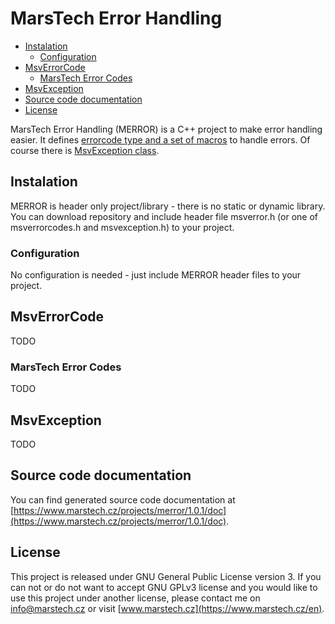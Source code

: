 # MarsTech Error Handling
 - [Instalation](#instalation)
	 - [Configuration](#configuration)
 - [MsvErrorCode](#msverrorcode)
	 - [MarsTech Error Codes](#marstech-error-codes)
 - [MsvException](#msvexception)
 - [Source code documentation](#source-code-documentation)
 - [License](#license)

MarsTech Error Handling (MERROR) is a C++ project to make error handling easier. It defines [errorcode type and a set of macros](#msverrorcode) to handle errors. Of course there is [MsvException class](#msvexception).

## Instalation
MERROR is header only project/library - there is no static or dynamic library. You can download repository and include header file msverror.h (or one of msverrorcodes.h and msvexception.h) to your project.

### Configuration
No configuration is needed - just include MERROR header files to your project.

## MsvErrorCode
TODO

### MarsTech Error Codes
TODO

## MsvException
TODO

## Source code documentation
You can find generated source code documentation at [https://www.marstech.cz/projects/merror/1.0.1/doc](https://www.marstech.cz/projects/merror/1.0.1/doc).

## License
This project is released under GNU General Public License version 3. If you can not or do not want to accept GNU GPLv3 license and you would like to use this project under another license, please contact me on [info@marstech.cz](mailto:info@marstech.cz) or visit [www.marstech.cz](https://www.marstech.cz/en).
